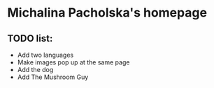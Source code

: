 # Michalina Pacholska's homepage

## TODO list:
- Add two languages 
- Make images pop up at the same page
- Add the dog
- Add The Mushroom Guy
